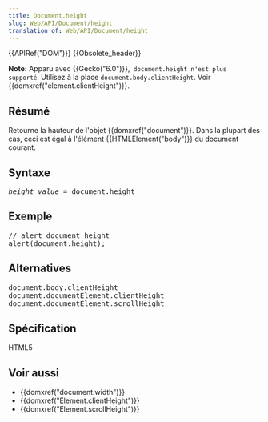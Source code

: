 ```yaml
---
title: Document.height
slug: Web/API/Document/height
translation_of: Web/API/Document/height
---
```

<div>{{APIRef("DOM")}} {{Obsolete_header}}</div>

<div class="note">
<p><strong>Note:</strong> Apparu avec {{Gecko("6.0")}},<code> document.height n'est plus supporté</code>. Utilisez à la place <code>document.body.clientHeight</code>. Voir {{domxref("element.clientHeight")}}.</p>
</div>

<h2 id="Résumé">Résumé</h2>

<p>Retourne la hauteur de l'objet {{domxref("document")}}. Dans la plupart des cas, ceci est égal à l'élément {{HTMLElement("body")}} du document courant.</p>

<h2 id="Syntax">Syntaxe</h2>

<pre class="syntaxbox"><em>height_value</em> = document.height
</pre>

<h2 id="Exemple">Exemple</h2>

<pre class="brush: js">// alert document height
alert(document.height);
</pre>

<h2 id="Alternatives">Alternatives</h2>

<pre class="syntaxbox">document.body.clientHeight
document.documentElement.clientHeight
document.documentElement.scrollHeight
</pre>

<h2 id="Spécification">Spécification</h2>

<p>HTML5</p>

<h2 id="Voir_aussi">Voir aussi</h2>

<ul>
 <li>{{domxref("document.width")}}</li>
 <li>{{domxref("Element.clientHeight")}}</li>
 <li>{{domxref("Element.scrollHeight")}}</li>
</ul>
